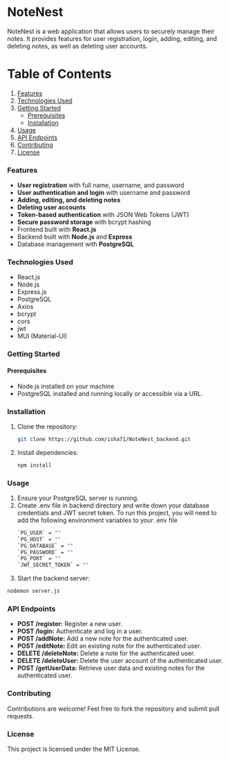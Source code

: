 # NoteNest
NoteNest is a web application that allows users to securely manage their notes. It provides features for user registration, login, adding, editing, and deleting notes, as well as deleting user accounts.

# Table of Contents

1. [Features](#features)
2. [Technologies Used](#technologies-used)
3. [Getting Started](#getting-started)
   - [Prerequisites](#prerequisites)
   - [Installation](#installation)
4. [Usage](#usage)
5. [API Endpoints](#api-endpoints)
6. [Contributing](#contributing)
7. [License](#license)

### Features

- **User registration** with full name, username, and password
- **User authentication and login** with username and password
- **Adding, editing, and deleting notes**
- **Deleting user accounts**
- **Token-based authentication** with JSON Web Tokens (JWT)
- **Secure password storage** with bcrypt hashing
- Frontend built with **React.js**
- Backend built with **Node.js** and **Express**
- Database management with **PostgreSQL**

### Technologies Used

- React.js
- Node.js
- Express.js
- PostgreSQL
- Axios
- bcrypt
- cors
- jwt
- MUI (Material-UI)

### Getting Started

#### Prerequisites

- Node.js installed on your machine
- PostgreSQL installed and running locally or accessible via a URL.

### Installation

1. Clone the repository:
   ```bash
   git clone https://github.com/isha71/NoteNest_backend.git
   ```
2. Install dependencies:
   ```bash
   npm install
   ```

### Usage

1. Ensure your PostgreSQL server is running. 
2. Create .env file in backend directory and write down your database credentials and JWT secret token.
   To run this project, you will need to add the following environment variables to your .env file
   ```bash
   `PG_USER` = ""
   `PG_HOST` = ""
   `PG_DATABASE` = ""
   `PG_PASSWORD` = ""
   `PG_PORT` = ""
   `JWT_SECRET_TOKEN` = ""
   ```
3.  Start the backend server:
   ```bash
   nodemon server.js
   ```

### API Endpoints

- **POST /register:** Register a new user.
- **POST /login:** Authenticate and log in a user.
- **POST /addNote:** Add a new note for the authenticated user.
- **POST /editNote:** Edit an existing note for the authenticated user.
- **DELETE /deleteNote:** Delete a note for the authenticated user.
- **DELETE /deleteUser:** Delete the user account of the authenticated user.
- **POST /getUserData:** Retrieve user data and existing notes for the authenticated user.

### Contributing

Contributions are welcome! Feel free to fork the repository and submit pull requests.

### License

This project is licensed under the MIT License.